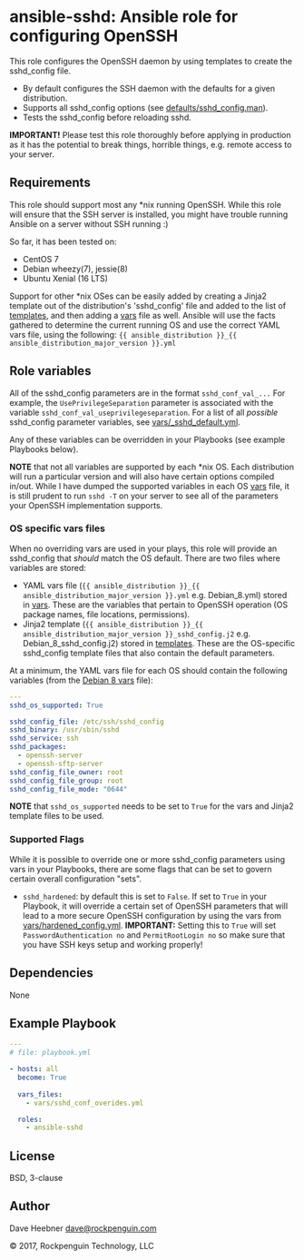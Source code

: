 # ansible-sshd: Ansible role for configuring OpenSSH

This role configures the OpenSSH daemon by using templates to create the sshd_config file.

* By default configures the SSH daemon with the defaults for a given distribution.
* Supports all sshd_config options (see [defaults/sshd_config.man](defaults/sshd_config.man)).
* Tests the sshd_config before reloading sshd.

**IMPORTANT!** Please test this role thoroughly before applying in production as it has the potential
to break things, horrible things, e.g. remote access to your server.

## Requirements

This role should support most any *nix running OpenSSH.  While this role will ensure that the
SSH server is installed, you might have trouble running Ansible on a server without SSH running :)

So far, it has been tested on:

* CentOS 7
* Debian wheezy(7), jessie(8)
* Ubuntu Xenial (16 LTS)

Support for other *nix OSes can be easily added by creating a Jinja2 template out of the
distribution's 'sshd_config' file and added to the list of [templates](templates/), and then 
adding a [vars](vars/) file as well. Ansible will use the facts gathered to determine the 
current running OS and use the correct YAML vars file, using the following:
`{{ ansible_distribution }}_{{ ansible_distribution_major_version }}.yml`

## Role variables
All of the sshd_config parameters are in the format `sshd_conf_val_...` For example, the `UsePrivilegeSeparation`
parameter is associated with the variable `sshd_conf_val_useprivilegeseparation`. For a list of all *possible*
sshd_config parameter variables, see [vars/_sshd_default.yml](vars/_sshd_default.yml).

Any of these variables can be overridden in your Playbooks (see example Playbooks below).

**NOTE** that not all variables are supported by each *nix OS. Each distribution will run a particular version and 
will also have certain options compiled in/out. While I have dumped the supported variables in each OS [vars](vars/) file,
it is still prudent to run `sshd -T` on your server to see all of the parameters your OpenSSH implementation supports.

### OS specific vars files
When no overriding vars are used in your plays, this role will provide an sshd_config that *should*
match the OS default. There are two files where variables are stored:

* YAML vars file (`{{ ansible_distribution }}_{{ ansible_distribution_major_version }}.yml` e.g. Debian_8.yml) stored in [vars](vars/). These are the variables that pertain to OpenSSH operation (OS package names, file locations, permissions).
* Jinja2 template (`{{ ansible_distribution }}_{{ ansible_distribution_major_version }}_sshd_config.j2` e.g. Debian_8_sshd_config.j2) stored in [templates](templates/). These are the OS-specific sshd_config template files that also contain the default parameters.

At a minimum, the YAML vars file for each OS should contain the following variables (from the [Debian 8 vars](vars/Debian_8.yml) file):

```yaml
---
sshd_os_supported: True

sshd_config_file: /etc/ssh/sshd_config
sshd_binary: /usr/sbin/sshd
sshd_service: ssh
sshd_packages:
  - openssh-server
  - openssh-sftp-server
sshd_config_file_owner: root
sshd_config_file_group: root
sshd_config_file_mode: "0644"
```

**NOTE** that `sshd_os_supported` needs to be set to `True` for the vars and Jinja2 template files to be used.

### Supported Flags
While it is possible to override one or more sshd_config parameters using vars in your Playbooks, there are some flags that can be set to govern certain overall configuration "sets".

* `sshd_hardened`: by default this is set to `False`. If set to `True` in your Playbook, it will override a certain set of OpenSSH parameters that will lead to a more secure OpenSSH configuration by using the vars from [vars/hardened_config.yml](vars/hardened_config.yml). **IMPORTANT:** Setting this to `True` will set `PasswordAuthentication no` and `PermitRootLogin no` so make sure that you have SSH keys setup and working properly!

## Dependencies

None

## Example Playbook

```yaml
---
# file: playbook.yml

- hosts: all
  become: True
  
  vars_files:
    - vars/sshd_conf_overides.yml

  roles:
    - ansible-sshd
```

## License

BSD, 3-clause

## Author

Dave Heebner <dave@rockpenguin.com>

&copy; 2017, Rockpenguin Technology, LLC
